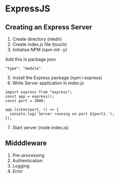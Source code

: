 # ExpressJS
## Creating an Express Server

1. Create directory (mkdir)
2. Create index.js file (touch)
3. Initialise NPM (npm init -y)
   
Add this in package.json
```
"type": "module"
```
5. Install the Express package (npm i express)
6. Write Server application in index.js
```
import express from "express";
const app = express();
const port = 3000;

app.listen(port, () => {
  console.log(`Server running on port ${port}.`);
});
```
7. Start server (node index.js)

## Midddleware
1. Pre-processing
2. Authentication
3. Logging
4. Error
